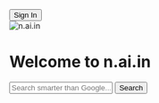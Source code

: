 <!DOCTYPE html>
<html lang="en">
<head>
  <meta charset="UTF-8" />
  <meta name="viewport" content="width=device-width, initial-scale=1.0"/>
  <title>n.ai.in - Smartest Search</title>
  <link rel="stylesheet" href="style.css" />
  <script defer src="https://www.gstatic.com/firebasejs/10.12.0/firebase-app.js"></script>
  <script defer src="https://www.gstatic.com/firebasejs/10.12.0/firebase-auth.js"></script>
  <script defer src="firebase-config.js"></script>
  <script defer src="script.js"></script>
</head>
<body>
  <div class="top-right" id="authSection">
    <button id="loginBtn">Sign In</button>
  </div>

  <div class="container">
    <img src="https://upload.wikimedia.org/wikipedia/commons/thumb/e/e0/N_logo.svg/1200px-N_logo.svg.png" alt="n.ai.in" class="logo" />
    <h1>Welcome to <span>n.ai.in</span></h1>
    <input type="text" id="searchInput" placeholder="Search smarter than Google..." />
    <button onclick="performSearch()">Search</button>
    <div id="results"></div>
  </div>
</body>
</html>
